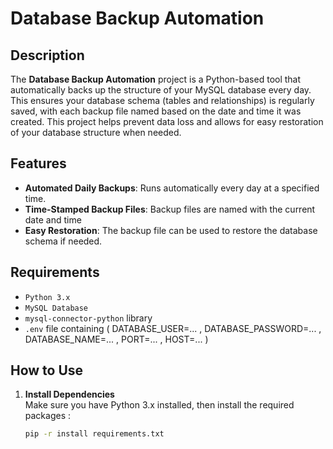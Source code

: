 # Database Backup Automation

## Description

The **Database Backup Automation** project is a Python-based tool that automatically backs up the structure of your MySQL database every day. This ensures your database schema (tables and relationships) is regularly saved, with each backup file named based on the date and time it was created. This project helps prevent data loss and allows for easy restoration of your database structure when needed.

## Features
- **Automated Daily Backups**: Runs automatically every day at a specified time.
- **Time-Stamped Backup Files**: Backup files are named with the current date and time
- **Easy Restoration**: The backup file can be used to restore the database schema if needed.

## Requirements
- `Python 3.x`
- `MySQL Database`
- `mysql-connector-python` library
- `.env` file containing ( DATABASE_USER=... , DATABASE_PASSWORD=... , DATABASE_NAME=... , PORT=... , HOST=... )

## How to Use

1. **Install Dependencies**  
   Make sure you have Python 3.x installed, then install the required packages :
   ```bash
   pip -r install requirements.txt 
   ```
